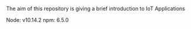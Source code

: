 The aim of this repository is giving a brief introduction to IoT Applications

Node: v10.14.2
npm: 6.5.0
